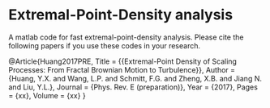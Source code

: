 # Extremal-Point-Density analysis
A matlab code for fast extremal-point-density analysis. Please cite the following papers if you use these codes in your research.



@Article{Huang2017PRE,
  Title                    = {{Extremal-Point Density of Scaling Processes: From Fractal Brownian Motion to Turbulence}},
  Author                   = {Huang, Y.X. and Wang, L.P. and Schmitt, F.G. and Zheng, X.B. and Jiang N. and  Liu, Y.L.},
  Journal                  = {Phys. Rev. E (preparation)},
  Year                     = {2017},
  Pages                    = {xx},
  Volume                   = {xx}
}
